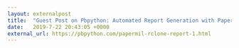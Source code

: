 ```yaml
---
layout: externalpost
title:  "Guest Post on Pbpython: Automated Report Generation with Papermill - Part 1"
date:   2019-7-22 20:43:05 +0000
external_url: https://pbpython.com/papermil-rclone-report-1.html
---
```

